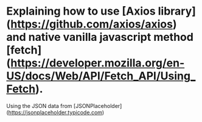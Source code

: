 # Explaining how to use [Axios library] (https://github.com/axios/axios) and native vanilla javascript method [fetch] (https://developer.mozilla.org/en-US/docs/Web/API/Fetch_API/Using_Fetch).

Using the JSON data from  [JSONPlaceholder] (https://jsonplaceholder.typicode.com)